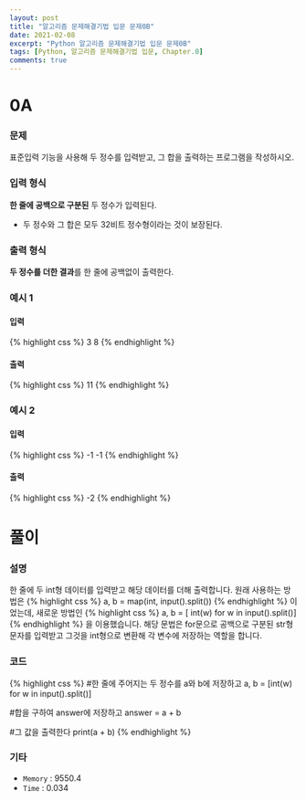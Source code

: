 ```yaml
---
layout: post
title: "알고리즘 문제해결기법 입문 문제0B"
date: 2021-02-08
excerpt: "Python 알고리즘 문제해결기법 입문 문제0B"
tags: [Python, 알고리즘 문제해결기법 입문, Chapter.0]
comments: true
---
```

# 0A

### 문제
표준입력 기능을 사용해 두 정수를 입력받고, 그 합을 출력하는 프로그램을 작성하시오.

### 입력 형식
**한 줄에 공백으로 구분된** 두 정수가 입력된다.
- 두 정수와 그 합은 모두 32비트 정수형이라는 것이 보장된다.

### 출력 형식
**두 정수를 더한 결과**를 한 줄에 공백없이 출력한다.

### 예시 1
#### 입력
{% highlight css %}
3 8
{% endhighlight %}
#### 출력
{% highlight css %}
11
{% endhighlight %}

### 예시 2
#### 입력
{% highlight css %}
-1 -1
{% endhighlight %}
#### 출력
{% highlight css %}
-2
{% endhighlight %}


# 풀이

### 설명
한 줄에 두 int형 데이터를 입력받고 해당 데이터를 더해 출력합니다.
원래 사용하는 방법은
{% highlight css %}
a, b = map(int, input().split())
{% endhighlight %}
이었는데, 새로운 방법인
{% highlight css %}
a, b = [ int(w) for w in input().split()]
{% endhighlight %}
을 이용했습니다. 해당 문법은 for문으로 공백으로 구분된 str형 문자를 입력받고 그것을 int형으로 변환해 각 변수에 저장하는 역할을 합니다.

### 코드
{% highlight css %}
#한 줄에 주어지는 두 정수를 a와 b에 저장하고 
a, b = [int(w) for w in input().split()]

#합을 구하여 answer에 저장하고
answer = a + b


#그 값을 출력한다
print(a + b)
{% endhighlight %}

### 기타
- `Memory` : 9550.4
- `Time` : 0.034